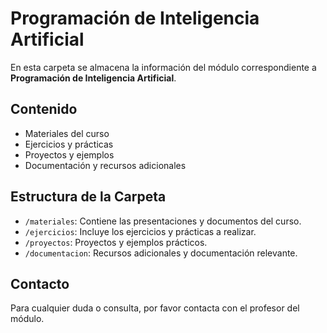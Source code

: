# Programación de Inteligencia Artificial

En esta carpeta se almacena la información del módulo correspondiente a **Programación de Inteligencia Artificial**.

## Contenido

- Materiales del curso
- Ejercicios y prácticas
- Proyectos y ejemplos
- Documentación y recursos adicionales

## Estructura de la Carpeta

- `/materiales`: Contiene las presentaciones y documentos del curso.
- `/ejercicios`: Incluye los ejercicios y prácticas a realizar.
- `/proyectos`: Proyectos y ejemplos prácticos.
- `/documentacion`: Recursos adicionales y documentación relevante.

## Contacto

Para cualquier duda o consulta, por favor contacta con el profesor del módulo.
